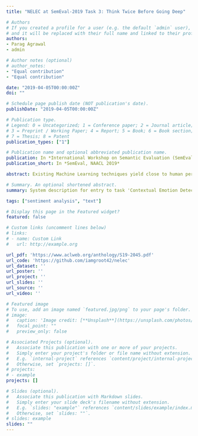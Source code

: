 ```yaml
---
title: "NELEC at SemEval-2019 Task 3: Think Twice Before Going Deep"

# Authors
# If you created a profile for a user (e.g. the default `admin` user), write the username (folder name) here 
# and it will be replaced with their full name and linked to their profile.
authors:
- Parag Agrawal
- admin

# Author notes (optional)
# author_notes:
- "Equal contribution"
- "Equal contribution"

date: "2019-04-05T00:00:00Z"
doi: ""

# Schedule page publish date (NOT publication's date).
publishDate: "2019-04-05T00:00:00Z"

# Publication type.
# Legend: 0 = Uncategorized; 1 = Conference paper; 2 = Journal article;
# 3 = Preprint / Working Paper; 4 = Report; 5 = Book; 6 = Book section;
# 7 = Thesis; 8 = Patent
publication_types: ["1"]

# Publication name and optional abbreviated publication name.
publication: In *International Workshop on Semantic Evaluation (SemEval), NAACL-HLT 2019*
publication_short: In *SemEval, NAACL 2019*

abstract: Existing Machine Learning techniques yield close to human performance on text-based classification tasks. However, the presence of multi-modal noise in chat data such as emoticons, slang, spelling mistakes, code-mixed data, etc. makes existing deep-learning solutions perform poorly. The inability of deep-learning systems to robustly capture these covariates puts a cap on their performance. We propose NELEC (Neural and Lexical Combiner), a system which elegantly combines textual and deep-learning based methods for sentiment classification. We evaluate our system as part of the third task of 'Contextual Emotion Detection in Text' as part of SemEval-2019. Our system performs significantly better than the baseline, as well as our deep-learning model benchmarks. It achieved a micro-averaged F1 score of 0.7765, ranking 3rd on the test-set leader-board.

# Summary. An optional shortened abstract.
summary: System description for entry to task 'Contextual Emotion Detection in Text' of SemEval 2019

tags: ["sentiment analysis", "text"]

# Display this page in the Featured widget?
featured: false

# Custom links (uncomment lines below)
# links:
# - name: Custom Link
#   url: http://example.org

url_pdf: 'https://www.aclweb.org/anthology/S19-2045.pdf'
url_code: 'https://github.com/iamgroot42/nelec'
url_dataset: ''
url_poster: ''
url_project: ''
url_slides: ''
url_source: ''
url_video: ''

# Featured image
# To use, add an image named `featured.jpg/png` to your page's folder. 
# image:
#   caption: 'Image credit: [**Unsplash**](https://unsplash.com/photos/pLCdAaMFLTE)'
#   focal_point: ""
#   preview_only: false

# Associated Projects (optional).
#   Associate this publication with one or more of your projects.
#   Simply enter your project's folder or file name without extension.
#   E.g. `internal-project` references `content/project/internal-project/index.md`.
#   Otherwise, set `projects: []`.
# projects:
# - example
projects: []

# Slides (optional).
#   Associate this publication with Markdown slides.
#   Simply enter your slide deck's filename without extension.
#   E.g. `slides: "example"` references `content/slides/example/index.md`.
#   Otherwise, set `slides: ""`.
# slides: example
slides: ""
---
```


<!-- {{% callout note %}}
Click the *Cite* button above to demo the feature to enable visitors to import publication metadata into their reference management software.
{{% /callout %}}

{{% callout note %}}
Create your slides in Markdown - click the *Slides* button to check out the example.
{{% /callout %}}

Supplementary notes can be added here, including [code, math, and images](https://wowchemy.com/docs/writing-markdown-latex/). -->

